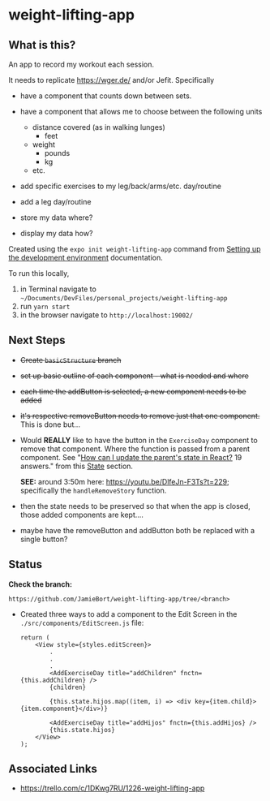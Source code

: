 # weight-lifting-app

## What is this?
An app to record my workout each session.

It needs to replicate https://wger.de/ and/or Jefit.
Specifically 

* have a component that counts down between sets.

* have a component that allows me to choose between the following units
    * distance covered (as in walking lunges)
        * feet
    * weight
        * pounds
        * kg
    * etc.
* add specific exercises to my leg/back/arms/etc. day/routine
* add a leg day/routine

* store my data where?

* display my data how?

Created using the `expo init weight-lifting-app` command from [Setting up the development environment](https://reactnative.dev/docs/environment-setup) documentation.

To run this locally, 

1. in Terminal navigate to `~/Documents/DevFiles/personal_projects/weight-lifting-app`
2. run `yarn start`
3. in the browser navigate to `http://localhost:19002/`


## Next Steps

* ~~Create `basicStructure` branch~~

* ~~set up basic outline of each component - what is needed and where~~

* ~~each time the addButton is selected, a new component needs to be added~~

* ~~it's respective removeButton needs to remove just that one component.~~ This is done but...

* Would **REALLY** like to have the button in the `ExerciseDay` component to remove that component. Where the function is passed from a parent component. See "[How can I update the parent's state in React?](https://stackoverflow.com/questions/35537229/how-can-i-update-the-parents-state-in-react) 19 answers." from this [State](https://github.com/JamieBort/LearningDirectory/blob/master/JavaScript/Libraries/React/ReactSpecificConcepts/State.md#state) section.

    **SEE:** around 3:50m here: https://youtu.be/DlfeJn-F3Ts?t=229; specifically  the `handleRemoveStory` function.

* then the state needs to be preserved so that when the app is closed, those added components are kept....

* maybe have the removeButton and addButton both be replaced with a single button?

## Status

**Check the branch:**

`https://github.com/JamieBort/weight-lifting-app/tree/<branch>`

* Created three ways to add a component to the Edit Screen in the `./src/components/EditScreen.js` file:

    ```
    return (
        <View style={styles.editScreen}>
            .
            .
            .
            <AddExerciseDay title="addChildren" fnctn={this.addChildren} />
            {children}

            {this.state.hijos.map((item, i) => <div key={item.child}>{item.component}</div>)}

            <AddExerciseDay title="addHijos" fnctn={this.addHijos} />
            {this.state.hijos}
        </View>
    );
    ```

## Associated Links

* https://trello.com/c/1DKwg7RU/1226-weight-lifting-app
